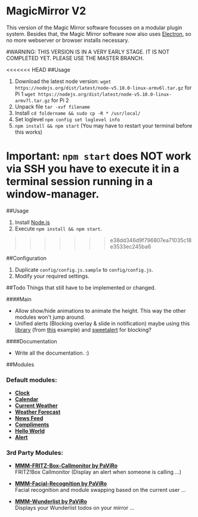 # MagicMirror V2
This version of the Magic Mirror software focusses on a modular plugin system. Besides that, the Magic Mirror software now also uses [Electron](http://electron.atom.io/), so no more webserver or browser installs necessary.

#WARNING: THIS VERSION IS IN A VERY EARLY STAGE. IT IS NOT COMPLETED YET. PLEASE USE THE MASTER BRANCH.

<<<<<<< HEAD
##Usage 
1. Download the latest node version:
`wget https://nodejs.org/dist/latest/node-v5.10.0-linux-armv6l.tar.gz` for Pi 1
`wget https://nodejs.org/dist/latest/node-v5.10.0-linux-armv7l.tar.gz` for Pi 2
2. Unpack file `tar -xvf filename`
3. Install `cd foldername && sudo cp -R * /usr/local/`
4. Set loglevel `npm config set loglevel info`
5. `npm install && npm start` (You may have to restart your terminal before this works)

**Important:** `npm start` does NOT work via SSH you have to execute it in a terminal session running in a window-manager.
=======
##Usage
1. Install [Node.js](https://nodejs.org/en/)
2. Execute `npm install && npm start`.
>>>>>>> e38dd346d9f796807ea71035c18e3533ec245ba6

##Configuration
1. Duplicate `config/config.js.sample` to `config/config.js`.
2. Modify your required settings.

##Todo
Things that still have to be implemented or changed.

####Main
- Allow show/hide animations to animate the height. This way the other modules won't jump around.
- Unified alerts (Blocking overlay & slide in notification) maybe using this [library](http://tympanus.net/Development/NotificationStyles/js/notificationFx.js) (from [this](http://tympanus.net/Development/NotificationStyles/growl-jelly.html) example) and [sweetalert](https://github.com/t4t5/sweetalert) for blocking?

####Documentation
- Write all the documentation. :)

##Modules

### Default modules:
- [**Clock**](modules/default/clock)
- [**Calendar**](modules/default/calendar)
- [**Current Weather**](modules/default/currentweather)
- [**Weather Forecast**](modules/default/weatherforecast)
- [**News Feed**](modules/default/newsfeed)
- [**Compliments**](modules/default/compliments)
- [**Hello World**](modules/default/helloworld)
- [**Alert**](modules/default/alert)

### 3rd Party Modules:

- **[MMM-FRITZ-Box-Callmonitor by PaViRo](https://github.com/paviro/MMM-FRITZ-Box-Callmonitor)** <br> FRITZ!Box Callmonitor (Display an alert when someone is calling ...)

- **[MMM-Facial-Recognition by PaViRo](https://github.com/paviro/MMM-Facial-Recognition)** <br> Facial recognition and module swapping based on the current user ...

- **[MMM-Wunderlist by PaViRo](https://github.com/paviro/MMM-Wunderlist)** <br> Displays your Wunderlist todos on your mirror ...
